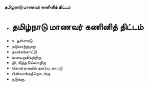 **தமிழ்நாடு மாணவர் கணினித் திட்டம்**
- # தமிழ்நாடு மாணவர் கணினித் திட்டம்
- v. தள்ளாடு
- தடுமாற்றமுறு
- தயக்கங்காட்டு
- மனஉறுதியற்றிரு
- திடசித்தமில்லாதிரு
- கொள்கையில் தளர்வு காட்டு
-   பின்வாங்கத்தொடங்கு
- நடுங்கு.

